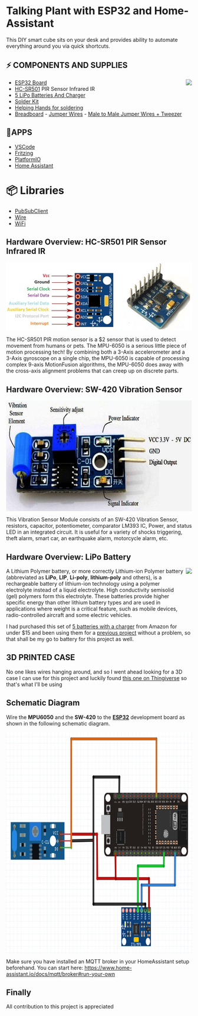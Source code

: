 # Talking Plant with ESP32 and Home-Assistant

This DIY smart cube sits on your desk and provides ability to automate everything around you via quick shortcuts.

⚡️ COMPONENTS AND SUPPLIES
--------------------------

<img align="right" src="https://github.com/isbkch/esp32-aws-weather-station/blob/master/docs/esp-32.jpg?raw=true" style="max-width:100%;" height="200">

*   [ESP32 Board](https://amzn.to/3jmCpqx)
*   [HC-SR501](https://www.amazon.ca/gp/product/B07KBWVJMP) PIR Sensor Infrared IR
*   [5 LiPo Batteries And Charger](https://www.amazon.ca/gp/product/B0795F139D)
*   [Solder Kit](https://www.amazon.ca/-/fr/gp/product/B01N46T138/)
*   [Helping Hands for soldering](https://www.amazon.ca/gp/product/B002PIA6Z4)
*   [Breadboard](https://amzn.to/2Ei40tP) - [Jumper Wires](https://amzn.to/2Ehh2ru) - [Male to Male Jumper Wires + Tweezer](https://amzn.to/3jcf9eX)

🚀APPS
------

*   [VSCode](https://code.visualstudio.com/)
*   [Fritzing](https://fritzing.org/)
*   [PlatformIO](https://platformio.org/)
*   [Home Assistant](https://www.home-assistant.io/)

📦 Libraries
=====
*   [PubSubClient](https://www.arduinolibraries.info/libraries/pub-sub-client)
*   [Wire](https://github.com/espressif/arduino-esp32/tree/master/libraries/Wire)
*   [WiFi](https://github.com/espressif/arduino-esp32/tree/master/libraries/WiFi)

Hardware Overview: HC-SR501 PIR Sensor Infrared IR
----------------------

<img align="center" src="https://github.com/MecaHumArduino/esp32-smart-cube/blob/main/doc/img/mpu6050.jpeg?raw=true">

The HC-SR501 PIR motion sensor is a $2 sensor that is used to detect movement from humans or pets.
The MPU-6050 is a serious little piece of motion processing tech! By combining both a 3-Axis accelerometer and a 3-Axis gyroscope on a single chip, the MPU-6050 is capable of processing complex 9-axis MotionFusion algorithms, the MPU-6050 does away with the cross-axis alignment problems that can creep up on discrete parts.

Hardware Overview: SW-420 Vibration Sensor
----------------------

<img align="center" src="https://github.com/MecaHumArduino/esp32-smart-cube/blob/main/doc/img/SW-420-sensor.jpeg?raw=true" height="300">

This Vibration Sensor Module consists of an SW-420 Vibration Sensor, resistors, capacitor, potentiometer, comparator LM393 IC, Power, and status LED in an integrated circuit. It is useful for a variety of shocks triggering, theft alarm, smart car, an earthquake alarm, motorcycle alarm, etc.

Hardware Overview: LiPo Battery
-----------------
<img align="right" src="https://images-na.ssl-images-amazon.com/images/I/31jNdqR1-yL._AC_.jpg" style="max-width:100%;" height="150">

A Lithium Polymer battery, or more correctly Lithium-ion Polymer battery (abbreviated as **LiPo**, **LIP**, **Li-poly**, **lithium-poly** and others), is a rechargeable battery of lithium-ion technology using a polymer electrolyte instead of a liquid electrolyte. High conductivity semisolid (gel) polymers form this electrolyte. These batteries provide higher specific energy than other lithium battery types and are used in applications where weight is a critical feature, such as mobile devices, radio-controlled aircraft and some electric vehicles.

I had purchased this set of [5 batteries with a charger](https://www.amazon.ca/gp/product/B0795F139D) from Amazon for under $15 and been using them for a [previous project](https://github.com/MecaHumArduino/wemos-water-leak-sensor) without a problem, so that shall be my go to battery for this project as well.

3D PRINTED CASE
---------------
No one likes wires hanging around, and so I went ahead looking for a 3D case I can use for this project and luckily found [this one on Thingiverse](https://www.thingiverse.com/thing:2550726) so that's what I'll be using

Schematic Diagram
-----------------

Wire the **MPU6050** and the **SW-420** to the [**ESP32**](https://amzn.to/3jmCpqx) development board as shown in the following schematic diagram.

<img align="center" src="https://github.com/MecaHumArduino/esp32-smart-cube/blob/main/doc/img/wiring-diagram.png?raw=true" style="max-width:100%;" height="600">


Make sure you have installed an MQTT broker in your HomeAssistant setup beforehand. You can start here: https://www.home-assistant.io/docs/mqtt/broker#run-your-own

Finally
--------
All contribution to this project is appreciated
